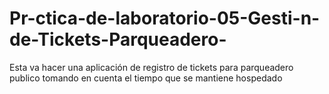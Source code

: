 # Pr-ctica-de-laboratorio-05-Gesti-n-de-Tickets-Parqueadero-
Esta va hacer una aplicación de registro de tickets  para parqueadero publico tomando en cuenta el tiempo que se mantiene hospedado
